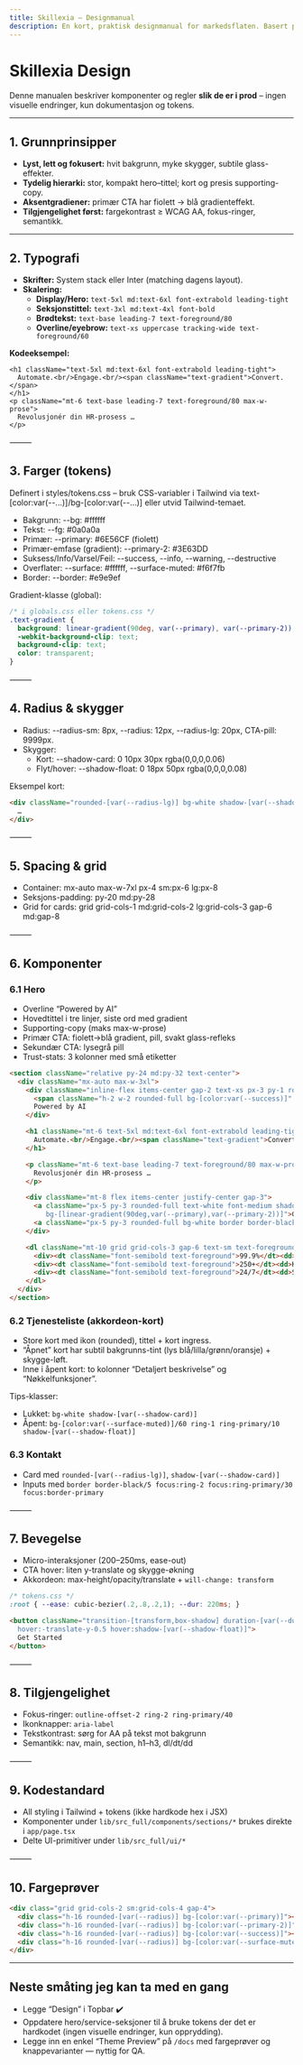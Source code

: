 ```yaml
---
title: Skillexia – Designmanual
description: En kort, praktisk designmanual for markedsflaten. Basert på gjeldende implementasjon.
---
```


# Skillexia Design

Denne manualen beskriver komponenter og regler **slik de er i prod** – ingen visuelle endringer, kun dokumentasjon og tokens.

---

## 1. Grunnprinsipper

- **Lyst, lett og fokusert:** hvit bakgrunn, myke skygger, subtile glass-effekter.
- **Tydelig hierarki:** stor, kompakt hero–tittel; kort og presis supporting-copy.
- **Aksentgradiener:** primær CTA har fiolett → blå gradienteffekt.
- **Tilgjengelighet først:** fargekontrast ≥ WCAG AA, fokus-ringer, semantikk.

---

## 2. Typografi

- **Skrifter:** System stack eller Inter (matching dagens layout).
- **Skalering:**
  - **Display/Hero:** `text-5xl md:text-6xl font-extrabold leading-tight`
  - **Seksjonstittel:** `text-3xl md:text-4xl font-bold`
  - **Brødtekst:** `text-base leading-7 text-foreground/80`
  - **Overline/eyebrow:** `text-xs uppercase tracking-wide text-foreground/60`

**Kodeeksempel:**
```tsx
<h1 className="text-5xl md:text-6xl font-extrabold leading-tight">
  Automate.<br/>Engage.<br/><span className="text-gradient">Convert.</span>
</h1>
<p className="mt-6 text-base leading-7 text-foreground/80 max-w-prose">
  Revolusjonér din HR-prosess …
</p>
```

⸻

## 3. Farger (tokens)

Definert i styles/tokens.css – bruk CSS-variabler i Tailwind via text-[color:var(--...)]/bg-[color:var(--...)] eller utvid Tailwind-temaet.

- Bakgrunn: --bg: #ffffff
- Tekst: --fg: #0a0a0a
- Primær: --primary: #6E56CF (fiolett)
- Primær-emfase (gradient): --primary-2: #3E63DD
- Suksess/Info/Varsel/Feil: --success, --info, --warning, --destructive
- Overflater: --surface: #ffffff, --surface-muted: #f6f7fb
- Border: --border: #e9e9ef

Gradient-klasse (global):

```css
/* i globals.css eller tokens.css */
.text-gradient {
  background: linear-gradient(90deg, var(--primary), var(--primary-2));
  -webkit-background-clip: text;
  background-clip: text;
  color: transparent;
}
```

⸻

## 4. Radius & skygger
- Radius: --radius-sm: 8px, --radius: 12px, --radius-lg: 20px, CTA-pill: 9999px.
- Skygger:
  - Kort: --shadow-card: 0 10px 30px rgba(0,0,0,0.06)
  - Flyt/hover: --shadow-float: 0 18px 50px rgba(0,0,0,0.08)

Eksempel kort:

```html
<div className="rounded-[var(--radius-lg)] bg-white shadow-[var(--shadow-card)] p-6">
  …
</div>
```

⸻

## 5. Spacing & grid
- Container: mx-auto max-w-7xl px-4 sm:px-6 lg:px-8
- Seksjons-padding: py-20 md:py-28
- Grid for cards: grid grid-cols-1 md:grid-cols-2 lg:grid-cols-3 gap-6 md:gap-8

⸻

## 6. Komponenter

### 6.1 Hero
- Overline “Powered by AI”
- Hovedtittel i tre linjer, siste ord med gradient
- Supporting-copy (maks max-w-prose)
- Primær CTA: fiolett→blå gradient, pill, svakt glass-refleks
- Sekundær CTA: lysegrå pill
- Trust-stats: 3 kolonner med små etiketter

```html
<section className="relative py-24 md:py-32 text-center">
  <div className="mx-auto max-w-3xl">
    <div className="inline-flex items-center gap-2 text-xs px-3 py-1 rounded-full bg-white/70 backdrop-blur border border-black/5">
      <span className="h-2 w-2 rounded-full bg-[color:var(--success)]" />
      Powered by AI
    </div>

    <h1 className="mt-6 text-5xl md:text-6xl font-extrabold leading-tight">
      Automate.<br/>Engage.<br/><span className="text-gradient">Convert.</span>
    </h1>

    <p className="mt-6 text-base leading-7 text-foreground/80 max-w-prose mx-auto">
      Revolusjonér din HR-prosess …
    </p>

    <div className="mt-8 flex items-center justify-center gap-3">
      <a className="px-5 py-3 rounded-full text-white font-medium shadow-[var(--shadow-float)]
         bg-[linear-gradient(90deg,var(--primary),var(--primary-2))]">Get Started →</a>
      <a className="px-5 py-3 rounded-full bg-white border border-black/5 text-foreground/80">Se demo</a>
    </div>

    <dl className="mt-10 grid grid-cols-3 gap-6 text-sm text-foreground/70">
      <div><dt className="font-semibold text-foreground">99.9%</dt><dd>Uptime</dd></div>
      <div><dt className="font-semibold text-foreground">250+</dt><dd>Kunder</dd></div>
      <div><dt className="font-semibold text-foreground">24/7</dt><dd>Support</dd></div>
    </dl>
  </div>
</section>
```

### 6.2 Tjenesteliste (akkordeon-kort)
- Store kort med ikon (rounded), tittel + kort ingress.
- “Åpnet” kort har subtil bakgrunns-tint (lys blå/lilla/grønn/oransje) + skygge-løft.
- Inne i åpent kort: to kolonner “Detaljert beskrivelse” og “Nøkkelfunksjoner”.

Tips-klasser:
- Lukket: `bg-white shadow-[var(--shadow-card)]`
- Åpent: `bg-[color:var(--surface-muted)]/60 ring-1 ring-primary/10 shadow-[var(--shadow-float)]`

### 6.3 Kontakt
- Card med `rounded-[var(--radius-lg)]`, `shadow-[var(--shadow-card)]`
- Inputs med `border border-black/5 focus:ring-2 focus:ring-primary/30 focus:border-primary`

⸻

## 7. Bevegelse
- Micro-interaksjoner (200–250ms, ease-out)
- CTA hover: liten y-translate og skygge-økning
- Akkordeon: max-height/opacity/translate + `will-change: transform`

```css
/* tokens.css */
:root { --ease: cubic-bezier(.2,.8,.2,1); --dur: 220ms; }
```

```html
<button className="transition-[transform,box-shadow] duration-[var(--dur)] ease-[var(--ease)]
  hover:-translate-y-0.5 hover:shadow-[var(--shadow-float)]">
  Get Started
</button>
```

⸻

## 8. Tilgjengelighet
- Fokus-ringer: `outline-offset-2 ring-2 ring-primary/40`
- Ikonknapper: `aria-label`
- Tekstkontrast: sørg for AA på tekst mot bakgrunn
- Semantikk: nav, main, section, h1–h3, dl/dt/dd

⸻

## 9. Kodestandard
- All styling i Tailwind + tokens (ikke hardkode hex i JSX)
- Komponenter under `lib/src_full/components/sections/*` brukes direkte i `app/page.tsx`
- Delte UI-primitiver under `lib/src_full/ui/*`

⸻

## 10. Fargeprøver

```html
<div class="grid grid-cols-2 sm:grid-cols-4 gap-4">
  <div class="h-16 rounded-[var(--radius)] bg-[color:var(--primary)]"></div>
  <div class="h-16 rounded-[var(--radius)] bg-[color:var(--primary-2)]"></div>
  <div class="h-16 rounded-[var(--radius)] bg-[color:var(--success)]"></div>
  <div class="h-16 rounded-[var(--radius)] bg-[color:var(--surface-muted)]"></div>
</div>
```

---

## Neste småting jeg kan ta med en gang
- Legge “Design” i Topbar ✔️
- Oppdatere hero/service-seksjoner til å bruke tokens der det er hardkodet (ingen visuelle endringer, kun opprydding).
- Legge inn en enkel “Theme Preview” på `/docs` med fargeprøver og knappevarianter — nyttig for QA.
